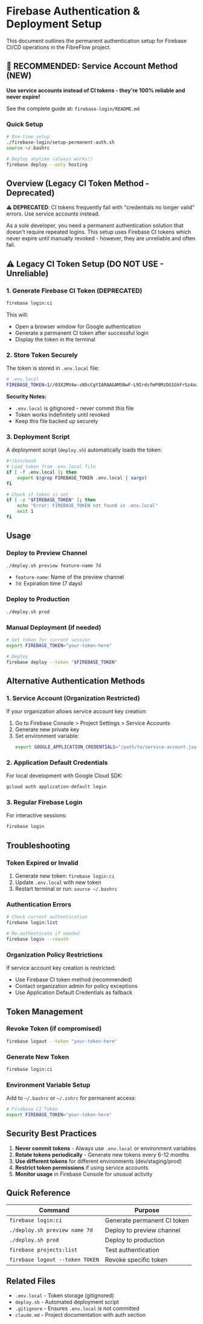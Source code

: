 # Firebase Authentication & Deployment Setup

This document outlines the permanent authentication setup for Firebase CI/CD operations in the FibreFlow project.

## 🚀 RECOMMENDED: Service Account Method (NEW)

**Use service accounts instead of CI tokens - they're 100% reliable and never expire!**

See the complete guide at: `firebase-login/README.md`

### Quick Setup
```bash
# One-time setup
./firebase-login/setup-permanent-auth.sh
source ~/.bashrc

# Deploy anytime (always works!)
firebase deploy --only hosting
```

## Overview (Legacy CI Token Method - Deprecated)

⚠️ **DEPRECATED**: CI tokens frequently fail with "credentials no longer valid" errors. Use service accounts instead.

As a sole developer, you need a permanent authentication solution that doesn't require repeated logins. This setup uses Firebase CI tokens which never expire until manually revoked - however, they are unreliable and often fail.

## ⚠️ Legacy CI Token Setup (DO NOT USE - Unreliable)

### 1. Generate Firebase CI Token (DEPRECATED)

```bash
firebase login:ci
```

This will:
- Open a browser window for Google authentication
- Generate a permanent CI token after successful login
- Display the token in the terminal

### 2. Store Token Securely

The token is stored in `.env.local` file:
```bash
# .env.local
FIREBASE_TOKEN=1//03X2MV4w-sN5cCgYIARAAGAMSNwF-L9IrdsfmP0MzDG1GhFrSz4oaUiYOw0yEuAuRGnmADAl0vzkO9pSfXbwtu8D3s4MSiNwruh4
```

**Security Notes:**
- `.env.local` is gitignored - never commit this file
- Token works indefinitely until revoked
- Keep this file backed up securely

### 3. Deployment Script

A deployment script (`deploy.sh`) automatically loads the token:

```bash
#!/bin/bash
# Load token from .env.local file
if [ -f .env.local ]; then
    export $(grep FIREBASE_TOKEN .env.local | xargs)
fi

# Check if token is set
if [ -z "$FIREBASE_TOKEN" ]; then
    echo "Error: FIREBASE_TOKEN not found in .env.local"
    exit 1
fi
```

## Usage

### Deploy to Preview Channel
```bash
./deploy.sh preview feature-name 7d
```
- `feature-name`: Name of the preview channel
- `7d`: Expiration time (7 days)

### Deploy to Production
```bash
./deploy.sh prod
```

### Manual Deployment (if needed)
```bash
# Set token for current session
export FIREBASE_TOKEN="your-token-here"

# Deploy
firebase deploy --token "$FIREBASE_TOKEN"
```

## Alternative Authentication Methods

### 1. Service Account (Organization Restricted)
If your organization allows service account key creation:
1. Go to Firebase Console > Project Settings > Service Accounts
2. Generate new private key
3. Set environment variable:
   ```bash
   export GOOGLE_APPLICATION_CREDENTIALS="/path/to/service-account.json"
   ```

### 2. Application Default Credentials
For local development with Google Cloud SDK:
```bash
gcloud auth application-default login
```

### 3. Regular Firebase Login
For interactive sessions:
```bash
firebase login
```

## Troubleshooting

### Token Expired or Invalid
1. Generate new token: `firebase login:ci`
2. Update `.env.local` with new token
3. Restart terminal or run: `source ~/.bashrc`

### Authentication Errors
```bash
# Check current authentication
firebase login:list

# Re-authenticate if needed
firebase login --reauth
```

### Organization Policy Restrictions
If service account key creation is restricted:
- Use Firebase CI token method (recommended)
- Contact organization admin for policy exceptions
- Use Application Default Credentials as fallback

## Token Management

### Revoke Token (if compromised)
```bash
firebase logout --token "your-token-here"
```

### Generate New Token
```bash
firebase login:ci
```

### Environment Variable Setup
Add to `~/.bashrc` or `~/.zshrc` for permanent access:
```bash
# Firebase CI Token
export FIREBASE_TOKEN="your-token-here"
```

## Security Best Practices

1. **Never commit tokens** - Always use `.env.local` or environment variables
2. **Rotate tokens periodically** - Generate new tokens every 6-12 months
3. **Use different tokens** for different environments (dev/staging/prod)
4. **Restrict token permissions** if using service accounts
5. **Monitor usage** in Firebase Console for unusual activity

## Quick Reference

| Command | Purpose |
|---------|---------|
| `firebase login:ci` | Generate permanent CI token |
| `./deploy.sh preview name 7d` | Deploy to preview channel |
| `./deploy.sh prod` | Deploy to production |
| `firebase projects:list` | Test authentication |
| `firebase logout --token TOKEN` | Revoke specific token |

## Related Files

- `.env.local` - Token storage (gitignored)
- `deploy.sh` - Automated deployment script
- `.gitignore` - Ensures `.env.local` is not committed
- `claude.md` - Project documentation with auth section